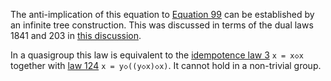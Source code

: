 The anti-implication of this equation to [Equation 99](https://teorth.github.io/equational_theories/implications/?99) can be established by an infinite tree construction.  This was discussed in terms of the dual laws 1841 and 203 in [this discussion](https://leanprover.zulipchat.com/#narrow/stream/458659-Equational/topic/1841.20.3F.3D.3E.20203).

In a quasigroup this law is equivalent to the [idempotence law 3](https://teorth.github.io/equational_theories/implications/?3) `x = x◇x` together with [law 124](https://teorth.github.io/equational_theories/implications/?124) `x = y◇((y◇x)◇x)`.  It cannot hold in a non-trivial group.
